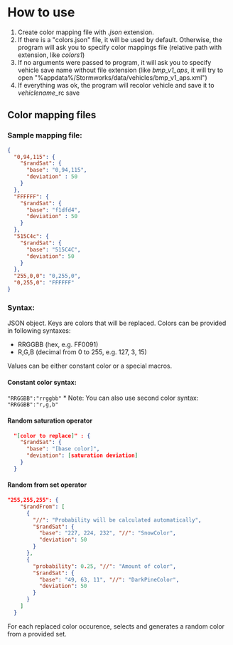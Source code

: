 ﻿# How to use

1. Create color mapping file with *.json* extension.
2. If there is a "colors.json" file, it will be used by default. Otherwise, the program will ask you to specify color mappings file (relative path with extension, like *colors1*)
3. If no arguments were passed to program, it will ask you to specify vehicle save name without file extension (like *bmp_v1_aps*, it will try to open "%appdata%/Stormworks/data/vehicles/bmp_v1_aps.xml")
4. If everything was ok, the program will recolor vehicle and save it to *vehiclename*_rc save

## Color mapping files
### Sample mapping file:
```json
{
  "0,94,115": {
    "$randSat": {
      "base": "0,94,115",
      "deviation" : 50
    }
  },
  "FFFFFF": {
    "$randSat": {
      "base": "f1dfd4",
      "deviation" : 50
    }
  },
  "515C4c": {
    "$randSat": {
      "base": "515C4C",
      "deviation": 50
    }
  },
  "255,0,0": "0,255,0",
  "0,255,0": "FFFFFF"
}
```
### Syntax:
JSON object. Keys are colors that will be replaced.
Colors can be provided in following syntaxes:
- RRGGBB (hex, e.g. FF0091)
- R,G,B (decimal from 0 to 255, e.g. 127, 3, 15)

Values can be either constant color or a special macros.
#### Constant color syntax:
`"RRGGBB":"rrggbb"` * Note: You can also use second color syntax: `"RRGGBB":"r,g,b"`

#### Random saturation operator
```json
  "[color to replace]" : {
    "$randSat": {
      "base": "[base color]",
      "deviation": [saturation deviation]
    }
  }
```

#### Random from set operator
```json
"255,255,255": {
    "$randFrom": [
      {
        "//": "Probability will be calculated automatically",
        "$randSat": {
          "base": "227, 224, 232", "//": "SnowColor",
          "deviation": 50
        }
      },
      {
        "probability": 0.25, "//": "Amount of color",
        "$randSat": {
          "base": "49, 63, 11", "//": "DarkPineColor",
          "deviation": 50
        }
      }
    ]
  }
```

For each replaced color occurence, selects and generates a random color from a provided set.
